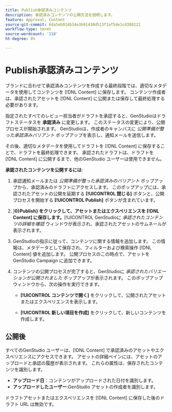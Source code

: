 ```yaml
---
title: Publish承認済みコンテンツ
description: 承認済みコンテンツの公開方法を説明します。
feature: Approval, Content
source-git-commit: 6da5eb91db34e3b91430d513f3af5de1cd380222
workflow-type: tm+mt
source-wordcount: '318'
ht-degree: 0%

---
```



# Publish承認済みコンテンツ

ブランドに合わせて承認済みコンテンツを作成する最終段階では、適切なメタデータを使用してコンテンツを [!DNL Content] に保存します。 コンテンツ作成者は、承認されたアセットを [!DNL Content] に公開または保存して最終処理する必要があります。

指定されたすべてのレビュー担当者がドラフトを承認すると、GenStudioはドラフトステータスを **承認済み** に変更します。 このステータスの変更により、公開プロセスが開始されます。  GenStudioは、作成者のキャンバスに _公開準備が整った承認済みバリアント_ ポップアップを表示し、通知メールを送信します。

その後、適切なメタデータを使用してドラフトを [!DNL Content] に保存することで、ドラフトを最終処理できます。 承認されたドラフトは、ドラフトを [!DNL Content] に公開するまで、他のGenStudio ユーザーは使用できません。

**承認されたコンテンツを公開するには**:

1. 承認通知メールまたは _公開準備が整った承認済みのバリアント_ ポップアップから、承認済みのドラフトにアクセスします。 このポップアップには、承認されたアセットの公開を延期する **[!UICONTROL 閉じる]** ボタンと、公開プロセスを開始する **[!UICONTROL Publish]** ボタンが含まれています。

1. ]**0}Publish} をクリックして、アセットまたはエクスペリエンスを [!DNL Content] に保存します。**[!UICONTROL  GenStudioに _承認されたコンテンツの詳細を確認_ ウィンドウが表示され、承認されたアセットのサムネールが表示されます。

1. GenStudioの指示に従って、コンテンツに関する情報を追加します。 この情報は、メタデータとして保存され、フィルターおよび検索操作 [!DNL Content] 値を追加します。 公開プロセスのこの時点で、アセットをGenStudio Campaign に追加できます。

1. コンテンツの公開プロセスが完了すると、GenStudioに _承認されたバリエーションが公開されました_ ポップアップが表示されます。 このポップアップウィンドウから、次の操作を実行できます。

   * **[!UICONTROL コンテンツで開く]** をクリックして、公開されたアセットまたはエクスペリエンスを表示します。

   * **[!UICONTROL 新しい項目を作成]** をクリックして、新しいコンテンツを作成します。

## 公開後

すべてのGenStudio ユーザーは、[!DNL Content] で承認済みのアセットやエクスペリエンスにアクセスできます。 アセットの詳細ペインには、アセットのアップロードと承認の履歴が表示されます。 これらの属性は、保存されたコンテンツを識別します。

* **アップロード日**：コンテンツがアップロードされた日付を識別します。
* **アップロードしたユーザー**:GenStudio アセットの作成者を識別します。

ドラフトアセットまたはエクスペリエンスを [!DNL Content] に保存した後のドラフト URL は無効です。

